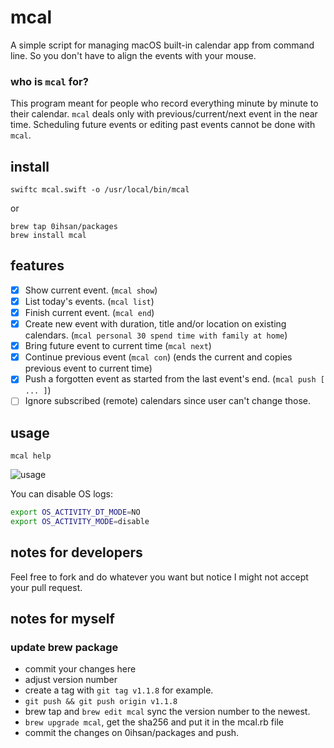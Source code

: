 # mcal
A simple script for managing macOS built-in calendar app from command line. So you don't have to align the events with your mouse.

### who is `mcal` for?
This program meant for people who record everything minute by minute to their calendar. `mcal` deals only with previous/current/next event in the near time. Scheduling future events or editing past events cannot be done with `mcal`.

## install
```
swiftc mcal.swift -o /usr/local/bin/mcal
```
or
```
brew tap 0ihsan/packages
brew install mcal
```

## features
* [X] Show current event. (`mcal show`)
* [X] List today's events. (`mcal list`)
* [X] Finish current event. (`mcal end`)
* [X] Create new event with duration, title and/or location on existing calendars. (`mcal personal 30 spend time with family at home`)
* [X] Bring future event to current time (`mcal next`)
* [X] Continue previous event (`mcal con`) (ends the current and copies previous event to current time)
* [X] Push a forgotten event as started from the last event's end. (`mcal push [ ... ]`)
* [ ] Ignore subscribed (remote) calendars since user can't change those.

## usage
`mcal help`

![usage](https://imgur.com/a/lzMGtHN)

You can disable OS logs:
```sh
export OS_ACTIVITY_DT_MODE=NO
export OS_ACTIVITY_MODE=disable
```

## notes for developers
Feel free to fork and do whatever you want but notice I might not accept your pull request.

## notes for myself
### update brew package

- commit your changes here
 - adjust version number
- create a tag with `git tag v1.1.8` for example.
- `git push && git push origin v1.1.8`
- brew tap and `brew edit mcal` sync the version number to the newest.
- `brew upgrade mcal`, get the sha256 and put it in the mcal.rb file
- commit the changes on 0ihsan/packages and push.
